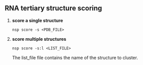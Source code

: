 ## RNA tertiary structure scoring

1.  <b id="single">score a single structure</b>

        nsp score -s <PDB_FILE>

2.  <b id="multiple">score multiple structures</b>

        nsp score -s:l <LIST_FILE>

    The list_file file contains the name of the structure to cluster. 

    

